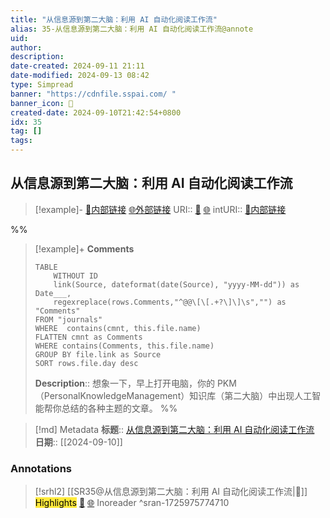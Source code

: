 ```yaml
---
title: "从信息源到第二大脑：利用 AI 自动化阅读工作流"
alias: 35-从信息源到第二大脑：利用 AI 自动化阅读工作流@annote
uid: 
author: 
description: 
date-created: 2024-09-11 21:11
date-modified: 2024-09-13 08:42
type: Simpread
banner: "https://cdnfile.sspai.com/ "
banner_icon: 🔖
created-date: 2024-09-10T21:42:54+0800
idx: 35
tag: []
tags: 
---
```


## 从信息源到第二大脑：利用 AI 自动化阅读工作流

> [!example]- [🧷内部链接](<http://localhost:7026/unread/35>) [🌐外部链接](<>)
> URI:: [🧷](<http://localhost:7026/unread/35>) [🌐](<>)
> intURI:: [🧷内部链接](<http://localhost:7026/reading/35>)

%%

> [!example]+ **Comments**
>
> ```dataview
> TABLE 
>     WITHOUT ID
>     link(Source, dateformat(date(Source), "yyyy-MM-dd")) as Date___, 
>     regexreplace(rows.Comments,"^@@\[\[.+?\]\]\s","") as "Comments"
> FROM "journals"
> WHERE  contains(cmnt, this.file.name)
> FLATTEN cmnt as Comments
> WHERE contains(Comments, this.file.name)
> GROUP BY file.link as Source
> SORT rows.file.day desc
> ```
>  **Description**:: 想象一下，早上打开电脑，你的 PKM（PersonalKnowledgeManagement）知识库（第二大脑）中出现人工智能帮你总结的各种主题的文章。
%%

> [!md] Metadata
> **标题**:: [从信息源到第二大脑：利用 AI 自动化阅读工作流](https://sspai.com/post/90792)
> **日期**:: [[2024-09-10]]

### Annotations

> [!srhl2] [[SR35@从信息源到第二大脑：利用 AI 自动化阅读工作流|📄]] <mark style="background-color: #ffeb3b">Highlights</mark> [🧷](<http://localhost:7026/unread/35#id=1725975774710>) [🌐](<#id=1725975774710>)
> Inoreader
> ^sran-1725975774710
